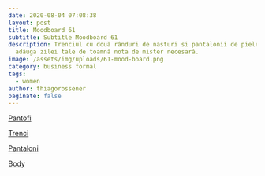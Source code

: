 ```yaml
---
date: 2020-08-04 07:08:38
layout: post
title: Moodboard 61
subtitle: Subtitle Moodboard 61
description: Trenciul cu două rânduri de nasturi si pantalonii de piele vor
  adăuga zilei tale de toamnă nota de mister necesară.
image: /assets/img/uploads/61-mood-board.png
category: business formal
tags:
  - women
author: thiagorossener
paginate: false
---
```

[Pantofi](http://bit.do/fHdHw)

[Trenci](http://bit.do/fHdHz)

[Pantaloni](http://bit.do/fHdHC)

[Body](http://bit.do/fHdHE)